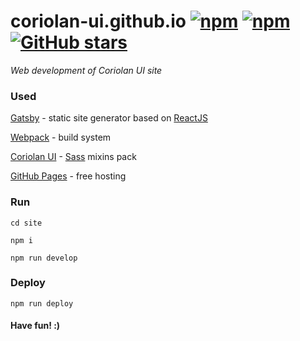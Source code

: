 # coriolan-ui.github.io [![npm](https://img.shields.io/npm/v/coriolan-ui.svg)](https://www.npmjs.com/package/coriolan-ui) [![npm](https://img.shields.io/npm/dt/coriolan-ui.svg)](https://www.npmjs.com/package/coriolan-ui) [![GitHub stars](https://img.shields.io/github/stars/badges/shields.svg?style=social&label=Star&style=plastic)](https://www.npmjs.com/package/coriolan-ui)

_Web development of Coriolan UI site_

### Used

[Gatsby](https://github.com/gatsbyjs/gatsby) - static site generator based on [ReactJS](https://facebook.github.io/react)

[Webpack](https://webpack.github.io) - build system

[Coriolan UI](https://coriolan-ui.github.io) - [Sass](http://sass-lang.com) mixins pack

[GitHub Pages](https://pages.github.com) - free hosting

### Run

`cd site`

`npm i`

`npm run develop`

### Deploy

`npm run deploy`

#### Have fun! :)
